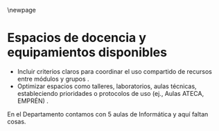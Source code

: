 
\newpage


# Espacios de docencia y equipamientos disponibles

*   Incluir criterios claros para coordinar el uso compartido de recursos entre módulos y grupos .
*   Optimizar espacios como talleres, laboratorios, aulas técnicas, estableciendo prioridades o protocolos de uso (ej., Aulas ATECA, EMPRÉN) .

En el Departamento contamos con 5 aulas de Informática y aquí faltan cosas.

